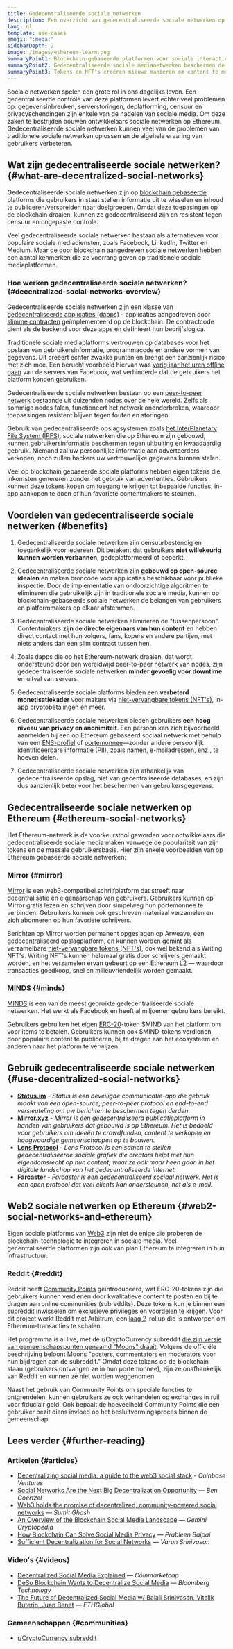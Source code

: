 ```yaml
---
title: Gedecentraliseerde sociale netwerken
description: Een overzicht van gedecentraliseerde sociale netwerken op Ethereum
lang: nl
template: use-cases
emoji: ":mega:"
sidebarDepth: 2
image: /images/ethereum-learn.png
summaryPoint1: Blockchain-gebaseerde platformen voor sociale interactie en het creëren en verspreiden van content.
summaryPoint2: Gedecentraliseerde sociale medianetwerken beschermen de privacy van gebruikers en verbeteren de gegevensbeveiliging.
summaryPoint3: Tokens en NFT's creëren nieuwe manieren om content te monetariseren.
---
```


Sociale netwerken spelen een grote rol in ons dagelijks leven. Een gecentraliseerde controle van deze platformen levert echter veel problemen op: gegevensinbreuken, serverstoringen, deplatforming, censuur en privacyschendingen zijn enkele van de nadelen van sociale media. Om deze zaken te bestrijden bouwen ontwikkelaars sociale netwerken op Ethereum. Gedecentraliseerde sociale netwerken kunnen veel van de problemen van traditionele sociale netwerken oplossen en de algehele ervaring van gebruikers verbeteren.

## Wat zijn gedecentraliseerde sociale netwerken? {#what-are-decentralized-social-networks}

Gedecentraliseerde sociale netwerken zijn op [blockchain gebaseerde](/glossary/#blockchain) platforms die gebruikers in staat stellen informatie uit te wisselen en inhoud te publiceren/verspreiden naar doelgroepen. Omdat deze toepasingen op de blockchain draaien, kunnen ze gedecentraliseerd zijn en resistent tegen censuur en ongepaste controle.

Veel gedecentraliseerde sociale netwerken bestaan als alternatieven voor populaire sociale mediadiensten, zoals Facebook, LinkedIn, Twitter en Medium. Maar de door blockchain aangedreven sociale netwerken hebben een aantal kenmerken die ze voorrang geven op traditionele sociale mediaplatformen.

<YouTube id="UdT2lpcGvcQ" />

### Hoe werken gedecentraliseerde sociale netwerken? {#decentralized-social-networks-overview}

Gedecentraliseerde sociale netwerken zijn een klasse van [gedecentraliseerde applicaties (dapps)](/dapps/) - applicaties aangedreven door [slimme contracten](/glossary/#smart-contract) geïmplementeerd op de blockchain. De contractcode dient als de backend voor deze apps en definieert hun bedrijfslogica.

Traditionele sociale mediaplatforms vertrouwen op databases voor het opslaan van gebruikersinformatie, programmacode en andere vormen van gegevens. Dit creëert echter zwakke punten en brengt een aanzienlijk risico met zich mee. Een berucht voorbeeld hiervan was [vorig jaar het uren offline gaan](https://www.npr.org/2021/10/05/1043211171/facebook-instagram-whatsapp-outage-business-impact) van de servers van Facebook, wat verhinderde dat de gebruikers het platform konden gebruiken.

Gedecentraliseerde sociale netwerken bestaan op een [peer-to-peer netwerk](/glossary/#peer-to-peer-network) bestaande uit duizenden nodes over de hele wereld. Zelfs als sommige nodes falen, functioneert het netwerk ononderbroken, waardoor toepassingen resistent blijven tegen fouten en storingen.

Gebruik van gedecentraliseerde opslagsystemen zoals [het InterPlanetary File System (IPFS)](https://ipfs.io/), sociale netwerken die op Ethereum zijn gebouwd, kunnen gebruikersinformatie beschermen tegen uitbuiting en kwaadaardig gebruik. Niemand zal uw persoonlijke informatie aan adverteerders verkopen, noch zullen hackers uw vertrouwelijke gegevens kunnen stelen.

Veel op blockchain gebaseerde sociale platforms hebben eigen tokens die inkomsten genereren zonder het gebruik van advertenties. Gebruikers kunnen deze tokens kopen om toegang te krijgen tot bepaalde functies, in-app aankopen te doen of hun favoriete contentmakers te steunen.

## Voordelen van gedecentraliseerde sociale netwerken {#benefits}

1. Gedecentraliseerde sociale netwerken zijn censuurbestendig en toegankelijk voor iedereen. Dit betekent dat gebruikers **niet willekeurig kunnen worden verbannen**, gedeplatformeerd of beperkt.

2. Gedecentraliseerde sociale netwerken zijn **gebouwd op open-source idealen** en maken broncode voor applicaties beschikbaar voor publieke inspectie. Door de implementatie van ondoorzichtige algoritmen te elimineren die gebruikelijk zijn in traditionele sociale media, kunnen op blockchain-gebaseerde sociale netwerken de belangen van gebruikers en platformmakers op elkaar afstemmen.

3. Gedecentraliseerde sociale netwerken elimineren de "tussenpersoon". Contentmakers **zijn de directe eigenaars van hun content** en hebben direct contact met hun volgers, fans, kopers en andere partijen, met niets anders dan een slim contract tussen hen.

4. Zoals dapps die op het Ethereum-netwerk draaien, dat wordt ondersteund door een wereldwijd peer-to-peer netwerk van nodes, zijn gedecentraliseerde sociale netwerken **minder gevoelig voor downtime** en uitval van servers.

5. Gedecentraliseerde sociale platforms bieden een **verbeterd monetisatiekader** voor makers via [niet-vervangbare tokens (NFT's)](/glossary/#nft), in-app cryptobetalingen en meer.

6. Gedecentraliseerde sociale netwerken bieden gebruikers **een hoog niveau van privacy en anonimiteit**. Een persoon kan zich bijvoorbeeld aanmelden bij een op Ethereum gebaseerd sociaal netwerk met behulp van een [ENS-profiel](/glossary/#ens) of [portemonnee](/glossary/#wallet)—zonder andere persoonlijk identificeerbare informatie (PII), zoals namen, e-mailadressen, enz., te hoeven delen.

7. Gedecentraliseerde sociale netwerken zijn afhankelijk van gedecentraliseerde opslag, niet van gecentraliseerde databases, en zijn dus aanzienlijk beter voor het beschermen van gebruikersgegevens.

## Gedecentraliseerde sociale netwerken op Ethereum {#ethereum-social-networks}

Het Ethereum-netwerk is de voorkeurstool geworden voor ontwikkelaars die gedecentraliseerde sociale media maken vanwege de populariteit van zijn tokens en de massale gebruikersbasis. Hier zijn enkele voorbeelden van op Ethereum gebaseerde sociale netwerken:

### Mirror {#mirror}

[Mirror](https://mirror.xyz/) is een web3-compatibel schrijfplatform dat streeft naar decentralisatie en eigenaarschap van gebruikers. Gebruikers kunnen op Mirror gratis lezen en schrijven door simpelweg hun portemonnee te verbinden. Gebruikers kunnen ook geschreven materiaal verzamelen en zich abonneren op hun favoriete schrijvers.

Berichten op Mirror worden permanent opgeslagen op Arweave, een gedecentraliseerd opslagplatform, en kunnen worden gemint als verzamelbare [niet-vervangbare tokens (NFT's)](/nft/), ook wel bekend als Writing NFT's. Writing NFT's kunnen helemaal gratis door schrijvers gemaakt worden, en het verzamelen ervan gebeurt op een Ethereum [L2](/glossary/#layer-2) — waardoor transacties goedkoop, snel en milieuvriendelijk worden gemaakt.

### MINDS {#minds}

[MINDS](https://www.minds.com/) is een van de meest gebruikte gedecentraliseerde sociale netwerken. Het werkt als Facebook en heeft al miljoenen gebruikers bereikt.

Gebruikers gebruiken het eigen [ERC-20](/glossary/#erc-20)-token $MIND van het platform om voor items te betalen. Gebruikers kunnen ook $MIND-tokens verdienen door populaire content te publiceren, bij te dragen aan het ecosysteem en anderen naar het platform te verwijzen.

## Gebruik gedecentraliseerde sociale netwerken {#use-decentralized-social-networks}

- **[Status.im](https://status.im/)** - _Status is een beveiligde communicatie-app die gebruik maakt van een open-source, peer-to-peer protocol en end-to-end versleuteling om uw berichten te beschermen tegen derden._
- **[Mirror.xyz](https://mirror.xyz/)** - _Mirror is een gedecentraliseerd publicatieplatform in handen van gebruikers dat gebouwd is op Ethereum. Het is bedoeld voor gebruikers om ideeën te crowdfunden, content te verkopen en hoogwaardige gemeenschappen op te bouwen._
- **[Lens Protocol](https://lens.xyz/)** - _Lens Protocol is een samen te stellen gedecentraliseerde sociale grafiek die creators helpt met hun eigendomsrecht op hun content, waar ze ook maar heen gaan in het digitale landschap van het gedecentraliseerde internet._
- **[Farcaster](https://farcaster.xyz/)** - _Farcaster is een gedecentraliseerd sociaal netwerk. Het is een open protocol dat veel clients kan ondersteunen, net als e-mail._

## Web2 sociale netwerken op Ethereum {#web2-social-networks-and-ethereum}

Eigen sociale platforms van [Web3](/glossary/#web3) zijn niet de enige die proberen de blockchain-technologie te integreren in sociale media. Veel gecentraliseerde platformen zijn ook van plan Ethereum te integreren in hun infrastructuur:

### Reddit {#reddit}

Reddit heeft [Community Points](https://cointelegraph.com/news/reddit-to-reportedly-tokenize-karma-points-and-onboard-500m-new-users) geïntroduceerd, wat ERC-20-tokens zijn die gebruikers kunnen verdienen door kwalitatieve content te posten en bij te dragen aan online communities (subreddits). Deze tokens kun je binnen een subreddit inwisselen om exclusieve privileges en voordelen te krijgen. Voor dit project werkt Reddit met Arbitrum, een [laag 2](/glossary/#layer-2)-rollup die is ontworpen om Ethereum-transacties te schalen.

Het programma is al live, met de r/CryptoCurrency subreddit [die zijn versie van gemeenschapspunten genaamd "Moons" draait](https://www.reddit.com/r/CryptoCurrency/wiki/moons_wiki). Volgens de officiële beschrijving beloont Moons "posters, commentators en moderators voor hun bijdragen aan de subreddit." Omdat deze tokens op de blockchain staan (gebruikers ontvangen ze in hun portemonnee), zijn ze onafhankelijk van Reddit en kunnen ze niet worden weggenomen.

Naast het gebruik van Community Points om speciale functies te ontgrendelen, kunnen gebruikers ze ook verhandelen op exchanges in ruil voor fiduciair geld. Ook bepaalt de hoeveelheid Community Points die een gebruiker bezit diens invloed op het besluitvormingsproces binnen de gemeenschap.

## Lees verder {#further-reading}

### Artikelen {#articles}

- [Decentralizing social media: a guide to the web3 social stack](https://www.coinbase.com/blog/decentralizing-social-media-a-guide-to-the-web3-social-stack) - _Coinbase Ventures_
- [Social Networks Are the Next Big Decentralization Opportunity](https://www.coindesk.com/tech/2021/01/22/social-networks-are-the-next-big-decentralization-opportunity/) — _Ben Goertzel_
- [Web3 holds the promise of decentralized, community-powered social networks](https://venturebeat.com/2022/02/26/web3-holds-the-promise-of-decentralized-community-powered-social-networks/) — _Sumit Ghosh_
- [An Overview of the Blockchain Social Media Landscape](https://www.gemini.com/cryptopedia/blockchain-social-media-decentralized-social-media) — _Gemini Cryptopedia_
- [How Blockchain Can Solve Social Media Privacy](https://www.investopedia.com/news/ethereum-blockchain-social-media-privacy-problem-linkedin-indorse/) — _Prableen Bajpai_
- [Sufficient Decentralization for Social Networks](https://www.varunsrinivasan.com/2022/01/11/sufficient-decentralization-for-social-networks) — _Varun Srinivasan_

### Video's {#videos}

- [Decentralized Social Media Explained](https://www.youtube.com/watch?v=UdT2lpcGvcQ) — _Coinmarketcap_
- [DeSo Blockchain Wants to Decentralize Social Media](https://www.youtube.com/watch?v=SG2HUiVp0rE) — _Bloomberg Technology_
- [The Future of Decentralized Social Media w/ Balaji Srinivasan, Vitalik Buterin, Juan Benet](https://www.youtube.com/watch?v=DTxE9KV3YrE) — _ETHGlobal_

### Gemeenschappen {#communities}

- [r/CryptoCurrency subreddit](https://www.reddit.com/r/CryptoCurrency/)
